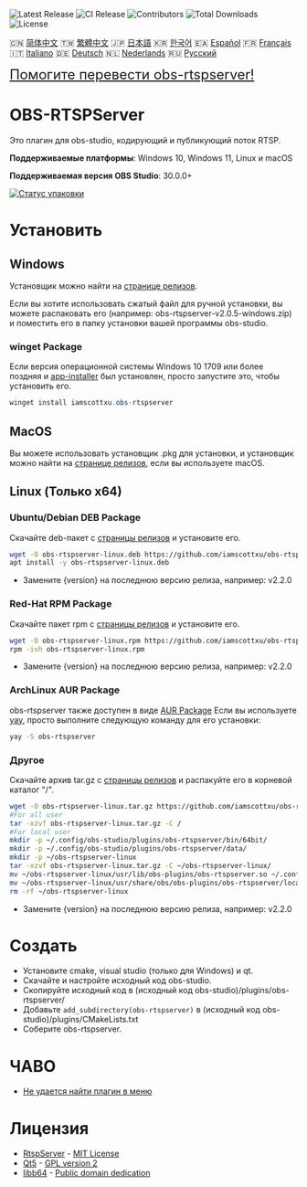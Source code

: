 ![Latest Release](https://img.shields.io/github/v/release/iamscottxu/obs-rtspserver.svg)
![CI Release](https://github.com/iamscottxu/obs-rtspserver/workflows/CI%20Release/badge.svg)
![Contributors](https://img.shields.io/github/contributors/iamscottxu/obs-rtspserver.svg)
![Total Downloads](https://img.shields.io/github/downloads/iamscottxu/obs-rtspserver/total.svg)
![License](https://img.shields.io/github/license/iamscottxu/obs-rtspserver.svg)


🇨🇳 [简体中文](//github.com/iamscottxu/obs-rtspserver/blob/master/README_zh-CN.md)
🇹🇼 [繁體中文](//github.com/iamscottxu/obs-rtspserver/blob/master/README_zh-TW.md)
🇯🇵 [日本語](//github.com/iamscottxu/obs-rtspserver/blob/master/README_ja-JP.md)
🇰🇷 [한국어](//github.com/iamscottxu/obs-rtspserver/blob/master/README_ko-KR.md)
🇪🇦 [Español](//github.com/iamscottxu/obs-rtspserver/blob/master/README_es-ES.md)
🇫🇷 [Français](//github.com/iamscottxu/obs-rtspserver/blob/master/README_fr-FR.md)
🇮🇹 [Italiano](//github.com/iamscottxu/obs-rtspserver/blob/master/README_it-IT.md)
🇩🇪 [Deutsch](//github.com/iamscottxu/obs-rtspserver/blob/master/README_de-DE.md)
🇳🇱 [Nederlands](//github.com/iamscottxu/obs-rtspserver/blob/master/README_nl-NL.md)
🇷🇺 [Русский](//github.com/iamscottxu/obs-rtspserver/blob/master/README_ru-RU.md)

<font size="5">[Помогите перевести obs-rtspserver!](https://www.transifex.com/scott-xu/obs-rtspserver)</font>

# OBS-RTSPServer

Это плагин для obs-studio, кодирующий и публикующий поток RTSP.

**Поддерживаемые платформы**: Windows 10, Windows 11, Linux и macOS

**Поддерживаемая версия OBS Studio**: 30.0.0+

[![Статус упаковки](https://repology.org/badge/vertical-allrepos/obs-rtspserver.svg)](https://repology.org/project/obs-rtspserver/versions)

# Установить
## Windows
Установщик можно найти на [странице релизов](https://github.com/iamscottxu/obs-rtspserver/releases).

Если вы хотите использовать сжатый файл для ручной установки, вы можете распаковать его (например: obs-rtspserver-v2.0.5-windows.zip) и поместить его в папку установки вашей программы obs-studio.

### winget Package
Если версия операционной системы Windows 10 1709 или более поздняя и [app-installer](https://www.microsoft.com/store/productId/9NBLGGH4NNS1) был установлен, просто запустите это, чтобы установить его.

```powershell
winget install iamscottxu.obs-rtspserver
```

## MacOS
Вы можете использовать установщик .pkg для установки, и установщик можно найти на [странице релизов](https://github.com/iamscottxu/obs-rtspserver/releases), если вы используете macOS.

## Linux (Только x64)
### Ubuntu/Debian DEB Package
Скачайте deb-пакет с [страницы релизов](https://github.com/iamscottxu/obs-rtspserver/releases) и установите его.

```bash
wget -O obs-rtspserver-linux.deb https://github.com/iamscottxu/obs-rtspserver/releases/download/{version}/obs-rtspserver-{version}-linux.deb
apt install -y obs-rtspserver-linux.deb
```
* Замените {version} на последнюю версию релиза, например: v2.2.0

### Red-Hat RPM Package
Скачайте пакет rpm с [страницы релизов](https://github.com/iamscottxu/obs-rtspserver/releases) и установите его.

```bash
wget -O obs-rtspserver-linux.rpm https://github.com/iamscottxu/obs-rtspserver/releases/download/{version}/obs-rtspserver-{version}-linux.rpm
rpm -ivh obs-rtspserver-linux.rpm
```
* Замените {version} на последнюю версию релиза, например: v2.2.0

### ArchLinux AUR Package
obs-rtspserver также доступен в виде [AUR Package](https://aur.archlinux.org/packages/?O=0&K=obs-rtspserver)
Если вы используете [yay](https://github.com/Jguer/yay), просто выполните следующую команду для его установки:

```bash
yay -S obs-rtspserver
```

### Другое
Скачайте архив tar.gz с [страницы релизов](https://github.com/iamscottxu/obs-rtspserver/releases) и распакуйте его в корневой каталог "/".

```bash
wget -O obs-rtspserver-linux.tar.gz https://github.com/iamscottxu/obs-rtspserver/releases/download/{version}/obs-rtspserver-{version}-linux.tar.gz
#For all user
tar -xzvf obs-rtspserver-linux.tar.gz -C /
#For local user
mkdir -p ~/.config/obs-studio/plugins/obs-rtspserver/bin/64bit/
mkdir -p ~/.config/obs-studio/plugins/obs-rtspserver/data/
mkdir -p ~/obs-rtspserver-linux
tar -xzvf obs-rtspserver-linux.tar.gz -C ~/obs-rtspserver-linux/
mv ~/obs-rtspserver-linux/usr/lib/obs-plugins/obs-rtspserver.so ~/.config/obs-studio/plugins/obs-rtspserver/bin/64bit/obs-rtspserver.so
mv ~/obs-rtspserver-linux/usr/share/obs/obs-plugins/obs-rtspserver/locale ~/.config/obs-studio/plugins/obs-rtspserver/data/locale
rm -rf ~/obs-rtspserver-linux
```
* Замените {version} на последнюю версию релиза, например: v2.2.0


# Создать
* Установите cmake, visual studio (только для Windows) и qt.
* Скачайте и настройте исходный код obs-studio.
* Скопируйте исходный код в (исходный код obs-studio)/plugins/obs-rtspserver/
* Добавьте `add_subdirectory(obs-rtspserver)` в (исходный код obs-studio)/plugins/CMakeLists.txt
* Соберите obs-rtspserver.

# ЧАВО
* [Не удается найти плагин в меню](https://github.com/iamscottxu/obs-rtspserver/wiki/FAQ#cant-find-the-plugin-in-the-menu)

# Лицензия
* [RtspServer](https://github.com/PHZ76/RtspServer/) - [MIT License](https://github.com/PHZ76/RtspServer/blob/master/LICENSE)
* [Qt5](https://www.qt.io/) - [GPL version 2](https://doc.qt.io/qt-5/licensing.html)
* [libb64](https://sourceforge.net/projects/libb64/) - [Public domain dedication](https://sourceforge.net/p/libb64/git/ci/master/tree/LICENSE)

